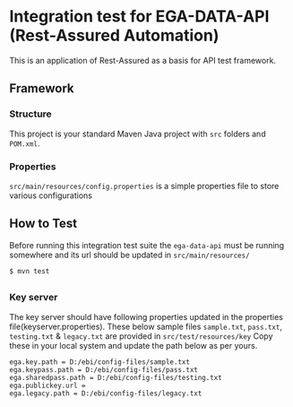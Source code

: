 # Integration test for EGA-DATA-API (Rest-Assured Automation)
This is an application of Rest-Assured as a basis for API test framework. 


## Framework

### Structure
This project is your standard Maven Java project with `src` folders and `POM.xml`.

### Properties
`src/main/resources/config.properties` is a simple properties file to store various configurations


## How to Test
Before running this integration test suite the `ega-data-api` must be running somewhere and its url should be updated in `src/main/resources/`

```
$ mvn test
```


##
### Key server
The key server should have following properties updated in the properties file(keyserver.properties). These below sample files `sample.txt`, `pass.txt`, `testing.txt` & `legacy.txt` are provided in `src/test/resources/key` Copy these in your local system and update the path below as per yours.

```
ega.key.path = D:/ebi/config-files/sample.txt
ega.keypass.path = D:/ebi/config-files/pass.txt
ega.sharedpass.path = D:/ebi/config-files/testing.txt
ega.publickey.url =
ega.legacy.path = D:/ebi/config-files/legacy.txt
```






